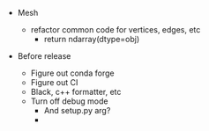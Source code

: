 - Mesh
  - refactor common code for vertices, edges, etc
    - return ndarray(dtype=obj)

- Before release
  - Figure out conda forge
  - Figure out CI
  - Black, c++ formatter, etc
  - Turn off debug mode
    - And setup.py arg?
    - 